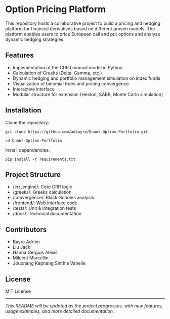 # Option Pricing Platform

This repository hosts a collaborative project to build a pricing and hedging platform for financial derivatives based on different proven models. The platform enables users to price European call and put options and analyze dynamic hedging strategies.

## Features

- Implementation of the CRR binomial model in Python
- Calculation of Greeks (Delta, Gamma, etc.)
- Dynamic hedging and portfolio management simulation on index funds
- Visualization of binomial trees and pricing convergence
- Interactive interface
- Modular structure for extension (Heston, SABR, Monte Carlo simulation)

## Installation

Clone the repository:

`git clone https://github.com/adbayre/Quant-Option-Portfolio.git`

`cd Quant-Option-Portfolio`

Install dependencies:

`pip install -r requirements.txt`

## Project Structure

- /crr_engine/: Core CRR logic
- /greeks/: Greeks calculation
- /convergence/: Black-Scholes analysis
- /frontend/: Web interface code
- /tests/: Unit & integration tests
- /docs/: Technical documentation

## Contributors

- Bayre Adrien 
- Liu Jack
- Hanna Gerguis Alexis
- Milcent Marcellin
- Jouonang Kapnang Sinthia Vanelle

## License

MIT License

---

*This README will be updated as the project progresses, with new features, usage examples, and more detailed documentation.*
